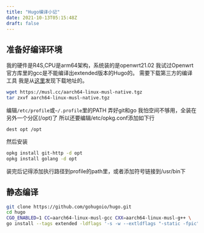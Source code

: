 ```yaml
---
title: "Hugo编译小记"
date: 2021-10-13T05:15:48Z
draft: false
---
```

## 准备好编译环境
我的硬件是R4S,CPU是arm64架构，系统装的是openwrt21.02
我试过Openwrt官方库里的gcc是不能编译出extended版本的Hugo的。
需要下载第三方的编译工具
我是从[这里][1]发现下载地址的。

```bash
wget https://musl.cc/aarch64-linux-musl-native.tgz
tar zxvf aarch64-linux-musl-native.tgz
````
编辑`/etc/profile`或`~/.profile`里的PATH
弄好git和go
我怕空间不够用，全装在另外一个分区(/opt)了
所以还要编辑/etc/opkg.conf添加如下行

```
dest opt /opt
```
然后安装
```bash
opkg install git-http -d opt
opkg install golang -d opt
```
装完后记得添加执行路径到profile的path里，或者添加符号链接到/usr/bin下
## 静态编译
```bash
git clone https://github.com/gohugoio/hugo.git
cd hugo
CGO_ENABLED=1 CC=aarch64-linux-musl-gcc CXX=aarch64-linux-musl-g++ \
go install --tags extended -ldflags '-s -w --extldflags "-static -fpic"'
```

[1]:https://github.com/eyasliu/blog/issues/27

